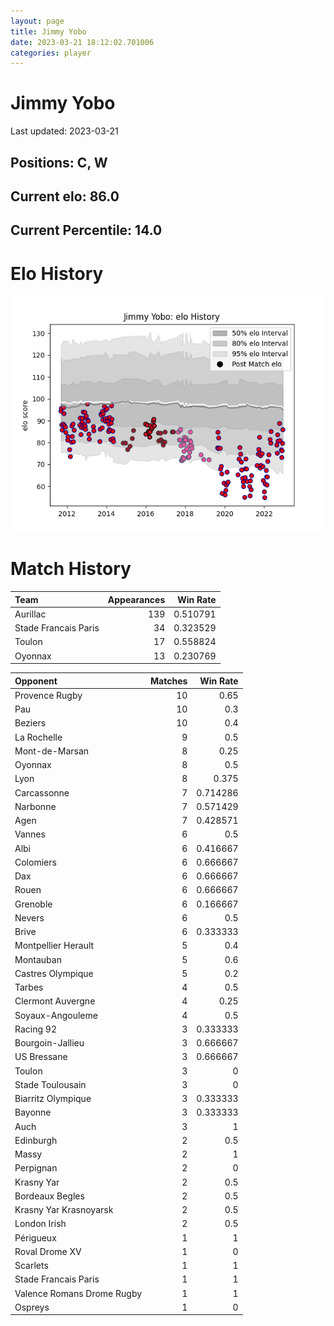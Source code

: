 ```yaml
---  
layout: page  
title: Jimmy Yobo  
date: 2023-03-21 18:12:02.701006  
categories: player  
---
```

# Jimmy Yobo


Last updated: 2023-03-21
## Positions: C, W

## Current elo: 86.0

## Current Percentile: 14.0

# Elo History


![elo history](history_JimmyYobo.png)
# Match History


| Team                 |   Appearances |   Win Rate |
|:---------------------|--------------:|-----------:|
| Aurillac             |           139 |   0.510791 |
| Stade Francais Paris |            34 |   0.323529 |
| Toulon               |            17 |   0.558824 |
| Oyonnax              |            13 |   0.230769 |

| Opponent                   |   Matches |   Win Rate |
|:---------------------------|----------:|-----------:|
| Provence Rugby             |        10 |   0.65     |
| Pau                        |        10 |   0.3      |
| Beziers                    |        10 |   0.4      |
| La Rochelle                |         9 |   0.5      |
| Mont-de-Marsan             |         8 |   0.25     |
| Oyonnax                    |         8 |   0.5      |
| Lyon                       |         8 |   0.375    |
| Carcassonne                |         7 |   0.714286 |
| Narbonne                   |         7 |   0.571429 |
| Agen                       |         7 |   0.428571 |
| Vannes                     |         6 |   0.5      |
| Albi                       |         6 |   0.416667 |
| Colomiers                  |         6 |   0.666667 |
| Dax                        |         6 |   0.666667 |
| Rouen                      |         6 |   0.666667 |
| Grenoble                   |         6 |   0.166667 |
| Nevers                     |         6 |   0.5      |
| Brive                      |         6 |   0.333333 |
| Montpellier Herault        |         5 |   0.4      |
| Montauban                  |         5 |   0.6      |
| Castres Olympique          |         5 |   0.2      |
| Tarbes                     |         4 |   0.5      |
| Clermont Auvergne          |         4 |   0.25     |
| Soyaux-Angouleme           |         4 |   0.5      |
| Racing 92                  |         3 |   0.333333 |
| Bourgoin-Jallieu           |         3 |   0.666667 |
| US Bressane                |         3 |   0.666667 |
| Toulon                     |         3 |   0        |
| Stade Toulousain           |         3 |   0        |
| Biarritz Olympique         |         3 |   0.333333 |
| Bayonne                    |         3 |   0.333333 |
| Auch                       |         3 |   1        |
| Edinburgh                  |         2 |   0.5      |
| Massy                      |         2 |   1        |
| Perpignan                  |         2 |   0        |
| Krasny Yar                 |         2 |   0.5      |
| Bordeaux Begles            |         2 |   0.5      |
| Krasny Yar Krasnoyarsk     |         2 |   0.5      |
| London Irish               |         2 |   0.5      |
| Périgueux                  |         1 |   1        |
| Roval Drome XV             |         1 |   0        |
| Scarlets                   |         1 |   1        |
| Stade Francais Paris       |         1 |   1        |
| Valence Romans Drome Rugby |         1 |   1        |
| Ospreys                    |         1 |   0        |